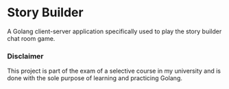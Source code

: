 # Story Builder

A Golang client-server application specifically used to play the story builder chat room game.

### Disclaimer

This project is part of the exam of a selective course in my university and is done with the sole purpose of learning and practicing Golang.
